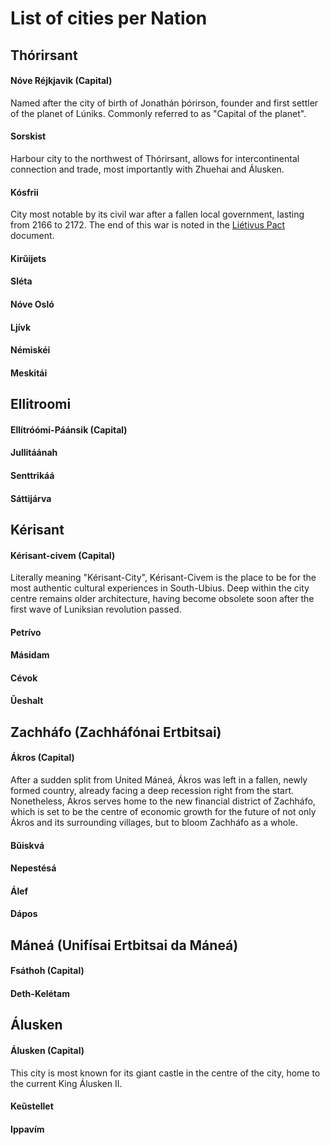 # List of cities per Nation

## Thórirsant
#### Nóve Réjkjavik (Capital)
Named after the city of birth of Jonathán þórirson, founder and first settler of the planet of Lúniks. Commonly referred to as "Capital of the planet".

#### Sorskist
Harbour city to the northwest of Thórirsant, allows for intercontinental connection and trade, most importantly with Zhuehai and Álusken.

#### Kósfrii
City most notable by its civil war after a fallen local government, lasting from 2166 to 2172. The end of this war is noted in the [Liétivus Pact](https://github.com/BlackCatMS/Luniks/blob/main/Historic%20Events/Li%C3%A9tivus%20Pact%2C%20%20Mar%2030%202168.md) document.

#### Kirŭijets

#### Sléta

#### Nóve Osló

#### Ljívk

#### Némiskéi

#### Meskitái


## Ellitroomi

#### Ellítróómi-Páánsik (Capital)

#### Jullitáánah

#### Senttrikáá

#### Sáttijárva


## Kérisant

#### Kérisant-civem (Capital)
Literally meaning "Kérisant-City", Kérisant-Civem is the place to be for the most authentic cultural experiences in South-Ubius. Deep within the city centre remains older architecture, having become obsolete soon after the first wave of Luniksian revolution passed. 

#### Petrívo

#### Másidam

#### Cévok

#### Ŭeshalt


## Zachháfo (Zachháfónai Ertbitsai)

#### Ákros (Capital)
After a sudden split from United Máneá, Ákros was left in a fallen, newly formed country, already facing a deep recession right from the start. Nonetheless, Ákros serves home to the new financial district of Zachháfo, which is set to be the centre of economic growth for the future of not only Ákros and its surrounding villages, but to bloom Zachháfo as a whole.

#### Bŭiskvá

#### Nepestésá

#### Álef

#### Dápos


## Máneá (Unifísai Ertbitsai da Máneá)

#### Fsáthoh (Capital)

#### Deth-Kelétam


## Álusken

#### Álusken (Capital)
This city is most known for its giant castle in the centre of the city, home to the current King Álusken II. 

#### Keŭstellet

#### Ippavím